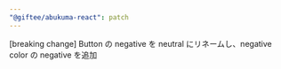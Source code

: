 ```yaml
---
"@giftee/abukuma-react": patch
---
```


[breaking change] Button の negative を neutral にリネームし、negative color の negative を追加
